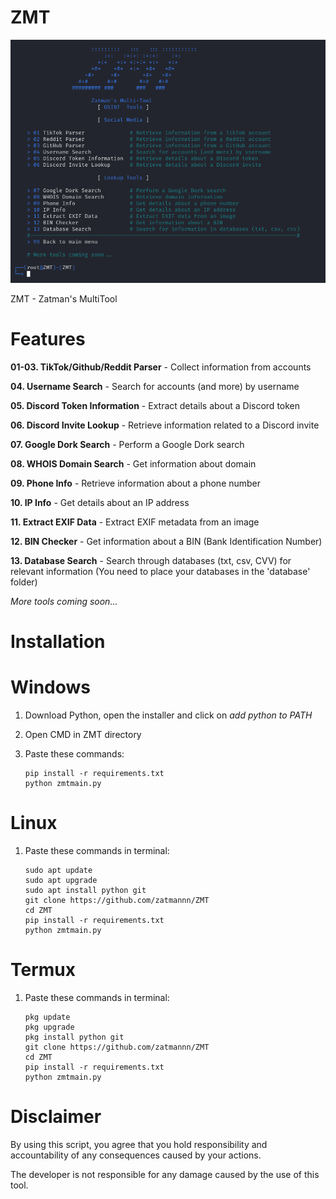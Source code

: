 # ZMT

![Screenshot](assets/images/ZMT.png)

ZMT - Zatman's MultiTool

# Features

**01-03. TikTok/Github/Reddit Parser** - Collect information from accounts

**04. Username Search** - Search for accounts (and more) by username

**05. Discord Token Information** - Extract details about a Discord token

**06. Discord Invite Lookup** - Retrieve information related to a Discord invite

**07. Google Dork Search** - Perform a Google Dork search

**08. WHOIS Domain Search** - Get information about domain

**09. Phone Info** - Retrieve information about a phone number

**10. IP Info** - Get details about an IP address

**11. Extract EXIF Data** - Extract EXIF metadata from an image

**12. BIN Checker** - Get information about a BIN (Bank Identification Number)

**13. Database Search** - Search through databases (txt, csv, CVV) for relevant information (You need to place your databases in the 'database' folder)

*More tools coming soon...*

# Installation

# Windows

01. Download Python, open the installer and click on *add python to PATH*

02. Open CMD in ZMT directory

03. Paste these commands:

        pip install -r requirements.txt
        python zmtmain.py

# Linux

01. Paste these commands in terminal:

        sudo apt update
        sudo apt upgrade
        sudo apt install python git
        git clone https://github.com/zatmannn/ZMT
        cd ZMT
        pip install -r requirements.txt
        python zmtmain.py

# Termux

01. Paste these commands in terminal:

        pkg update
        pkg upgrade
        pkg install python git
        git clone https://github.com/zatmannn/ZMT
        cd ZMT
        pip install -r requirements.txt
        python zmtmain.py


# Disclaimer

By using this script, you agree that you hold responsibility and accountability of any consequences caused by your actions.

The developer is not responsible for any damage caused by the use of this tool.

